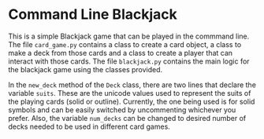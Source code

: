 # Command Line Blackjack

This is a simple Blackjack game that can be played in the commmand line.
The file `card_game.py` contains a class to create a card object, a class to
make a deck from those cards and a class to create a player that can interact
with those cards. The file `blackjack.py` contains the main logic for the
blackjack game using the classes provided.

In the `new_deck` method of the `Deck` class, there are two lines that
declare the variable `suits`. These are the unicode values used to represent
the suits of the playing cards (solid or outline). Currently, the one being used
is for solid symbols and can be easily switched by uncommenting whichever you
prefer. Also, the variable `num_decks` can be changed to desired number of decks
needed to be used in different card games.

